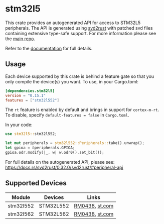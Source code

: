 # stm32l5
This crate provides an autogenerated API for access to STM32L5 peripherals.
The API is generated using [svd2rust] with patched svd files containing
extensive type-safe support. For more information please see the [main repo].

Refer to the [documentation] for full details.

[svd2rust]: https://github.com/rust-embedded/svd2rust
[main repo]: https://github.com/stm32-rs/stm32-rs
[documentation]: https://docs.rs/stm32l5/latest/stm32l5/

## Usage
Each device supported by this crate is behind a feature gate so that you only
compile the device(s) you want. To use, in your Cargo.toml:

```toml
[dependencies.stm32l5]
version = "0.15.1"
features = ["stm32l552"]
```

The `rt` feature is enabled by default and brings in support for `cortex-m-rt`.
To disable, specify `default-features = false` in `Cargo.toml`.

In your code:

```rust
use stm32l5::stm32l552;

let mut peripherals = stm32l552::Peripherals::take().unwrap();
let gpioa = &peripherals.GPIOA;
gpioa.odr.modify(|_, w| w.odr0().set_bit());
```

For full details on the autogenerated API, please see:
https://docs.rs/svd2rust/0.32.0/svd2rust/#peripheral-api

## Supported Devices

| Module | Devices | Links |
|:------:|:-------:|:-----:|
| stm32l552 | STM32L552 | [RM0438](https://www.st.com/resource/en/reference_manual/dm00346336.pdf), [st.com](https://www.st.com/content/st_com/en/products/microcontrollers/stm32-32-bit-arm-cortex-mcus/stm32-ultra-low-power-mcus/stm32l5-series/stm32l5x2.html) |
| stm32l562 | STM32L562 | [RM0438](https://www.st.com/resource/en/reference_manual/dm00346336.pdf), [st.com](https://www.st.com/content/st_com/en/products/microcontrollers/stm32-32-bit-arm-cortex-mcus/stm32-ultra-low-power-mcus/stm32l5-series/stm32l5x2.html) |
